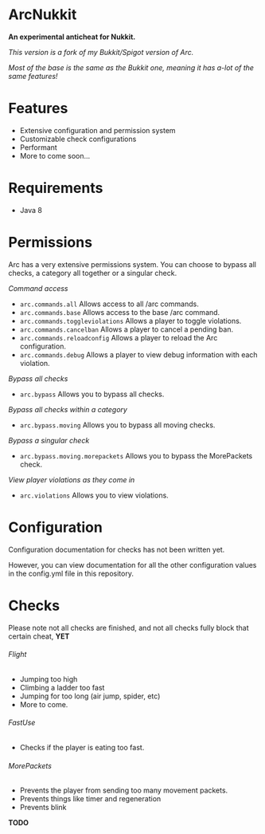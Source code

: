 # ArcNukkit

**An experimental anticheat for Nukkit.**

*This version is a fork of my Bukkit/Spigot version of Arc.*

*Most of the base is the same as the Bukkit one, meaning it has a-lot of the same features!*

# Features
- Extensive configuration and permission system
- Customizable check configurations
- Performant
- More to come soon...

# Requirements
- Java 8

# Permissions 
Arc has a very extensive permissions system. You can choose to bypass all checks, a category all together or a singular check.

*Command access*
- `arc.commands.all` Allows access to all /arc commands.
- `arc.commands.base` Allows access to the base /arc command.
- `arc.commands.toggleviolations` Allows a player to toggle violations.
- `arc.commands.cancelban` Allows a player to cancel a pending ban.
- `arc.commands.reloadconfig` Allows a player to reload the Arc configuration.
- `arc.commands.debug` Allows a player to view debug information with each violation.

*Bypass all checks*
- `arc.bypass` Allows you to bypass all checks.

*Bypass all checks within a category*
- `arc.bypass.moving` Allows you to bypass all moving checks.

*Bypass a singular check*
- `arc.bypass.moving.morepackets` Allows you to bypass the MorePackets check.

*View player violations as they come in*
- `arc.violations` Allows you to view violations.

# Configuration
Configuration documentation for checks has not been written yet.

However, you can view documentation for all the other configuration values in the config.yml file in this repository.

# Checks

Please note not all checks are finished, and not all checks fully block that certain cheat, **YET**

###### Flight
- Jumping too high
- Climbing a ladder too fast
- Jumping for too long (air jump, spider, etc)
- More to come.

###### FastUse
- Checks if the player is eating too fast.

###### MorePackets
- Prevents the player from sending too many movement packets.
- Prevents things like timer and regeneration
- Prevents blink

**TODO**


